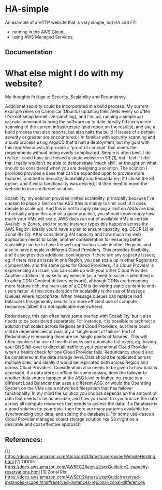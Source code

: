 # HA-simple
An example of a HTTP website that is very simple, but HA and FT!
- running in the AWS Cloud,
- using AWS Managed Services,

## Documentation

# What else might I do with my website?

My thoughts first go to Security, Scalability and Redundancy.

Additional security could be incorporated in a build process. My current example relies on Canonical (Ubuntu) updating their AMIs every so often (I've not setup kernel live-patching), and I'm just running a simple `apt upgrade` command to bring the software up to date. Ideally I'd incorporate scanning of the current infrastructure (and report on the results), and use a build process that also reports, but also halts the build if issues of a certain severity or greater are encountered. I'm familiar with security scanning and a build process using ArgoCD that'd halt a deployment, but my goal with this repo/demo was to provide a 'proof of concept' that meets the requirements without being overly complicated. Simple is often best. I do realize I could have just hosted a static website in S3 [1], but I feel if I did that I really wouldn't be able to demonstrate 'much skill', or thought on what should be considered when you are designing a solution. The solution I provided provides a base that can be expanded upon to provide more features, and better Security, Scalability and Redundancy; if I chose the S3 option, and if extra functionality was desired, I'd then need to move the website to use a different solution.

Scalability, my solution provides limited scalability, principally because I've chosen to place a limit on the ASG (this is mainly to limit cost, if it does decide to scale up). And this is not to imply placing a limit on ASGs are bad, I'd actually argue this can be a good practice, you should know rougly how much your VMs will scale. AWS does run out of available VMs in certain Availability Zones, and for some Instance types this happens across the AWS Region. Ideally you'd have a plan to ensure capacity, eg. ODCR [2] or Zonal RIs [3].
After considering VM capacity and how much my web application needs to scale, another consideration for ensuring better scalability can be to have the web application scale in other Regions, and also to have it scale in different Cloud Providers. This provides flexibility, and it also provides additional contingency if there are any capacity issues; eg. if there was an issue in one Region, you can scale up in other Regions to compensate, and the same goes for Cloud Providers, if a Cloud Provider is experiencing an issue, you can scale up with your other Cloud Provider.
Another addition I'd make to my website (as a need to scale is identified) is to add a CDN (Content delivery network), although CDNs are becoming more feature rich, the main use of a CDN is delivering static content to end-users faster.
A final consideration for scalability is the use of Message Queues where appropriate. When message queues can replace load balancers this generally results in a more efficient use of compute resources (albeit it is not applicable everywhere).

Redundancy, this can often have some overlap with Scalability, but it also needs to be considered separately. For instance, it is possible to architect a solution that scales across Regions and Cloud Providers, but there could still be dependencies or possibly a 'single point of failure'. Part of Redundancy is ensuring there are no 'single points of failures'. This will often involves the use of health checks and automatic fail-overs, eg. having your DNS fail-over to direct all traffic to your operational Cloud Provider when a health check for one Cloud Provider fails.
Redundancy should also be considered at the data storage level. Data should be replicated across multiple sites, and ideally it would be replicated both across Region and across Cloud Providers. Consideration also needs to be given to how data is accessed, if a data store is offline for some reason, does the failover to another data source happen at the ASG level or higher, eg. route to a different Load Balancer that uses a different ASG, or would the Operating System on the VMs use a networked filesystem that has failover functionality. In my mind the solution you choose depends on the amount of data that needs to be accessible, and how you want to synchronize the data across all compute resources that needs to access the data. If a Database is a good solution for your data, then there are many patterns available for synchronizing your data, and scaling the databases. For some use-cases a Cloud Provider managed object storage solution like S3 might be a desirable and cost effective approach.


## References:
[1] https://docs.aws.amazon.com/AmazonS3/latest/userguide/WebsiteHosting.html
[2] ODCR: https://docs.aws.amazon.com/AWSEC2/latest/UserGuide/ec2-capacity-reservations.html
[3] Zonal RIs: https://docs.aws.amazon.com/AWSEC2/latest/UserGuide/reserved-instances-scope.html#reserved-instances-regional-zonal-differences
